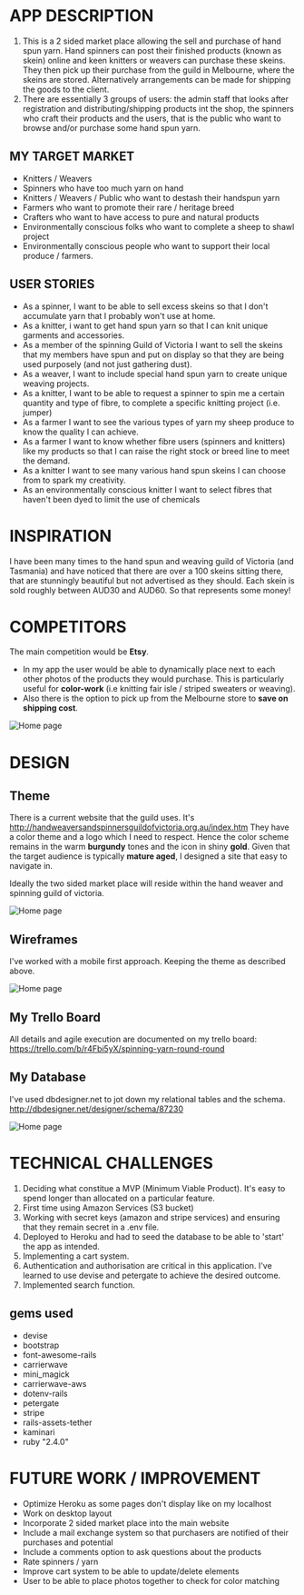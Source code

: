 # APP DESCRIPTION
1. This is a 2 sided market place allowing the sell and purchase of hand spun yarn. Hand spinners can post their finished products (known as skein) online and keen knitters or weavers can purchase these skeins. They then pick up their purchase from the guild in Melbourne, where the skeins are stored. Alternatively arrangements can be made for shipping the goods to the client.
2. There are essentially 3 groups of users: the admin staff that looks after registration and distributing/shipping products int the shop, the spinners who craft their products and the users, that is the public who want to browse and/or purchase some hand spun yarn.
 
## MY TARGET MARKET
* Knitters / Weavers
* Spinners who have too much yarn on hand
* Knitters / Weavers / Public who want to destash their handspun yarn
* Farmers who want to promote their rare / heritage breed
* Crafters who want to have access to pure and natural products
* Environmentally conscious folks who want to complete a sheep to shawl project
* Environmentally conscious people who want to support their local produce / farmers.

## USER STORIES
* As a spinner, I want to be able to sell excess skeins so that I don't accumulate yarn that I probably won't use at home.
* As a knitter, i want to get hand spun yarn so that I can knit unique garments and accessories.
* As a member of the spinning Guild of Victoria I want to sell the skeins that my members have spun and put on display so that they are being used purposely (and not just gathering dust).
* As a weaver, I want to include special hand spun yarn to create unique weaving projects.
* As a knitter, I want to be able to request a spinner to spin me a certain quantity and type of fibre, to complete a specific knitting project (i.e. jumper)
* As a farmer I want to see the various types of yarn my sheep produce to know the quality I can achieve.
* As a farmer I want to know whether fibre users (spinners and knitters) like my products so that I can raise the right stock or breed line to meet the demand.
* As a knitter I want to see many various hand spun skeins I can choose from to spark my creativity.
* As an environmentally conscious knitter I want to select fibres that haven't been dyed to limit the use of chemicals

# INSPIRATION
I have been many times to the hand spun and weaving guild of Victoria (and Tasmania) and have noticed that there are over a 100 skeins sitting there, that are stunningly beautiful but not advertised as they should. Each skein is sold roughly between AUD30 and AUD60. So that represents some money!

# COMPETITORS
The main competition would be **Etsy**.
- In my app the user would be able to dynamically place next to each other photos of the products they would purchase. This is particularly useful for **color-work** (i.e knitting fair isle / striped sweaters or weaving).
- Also there is the option to pick up from the Melbourne store to **save on shipping cost**.

![Home page](reference/etsy.png)

# DESIGN
## Theme

There is a current website that the guild uses. It's http://handweaversandspinnersguildofvictoria.org.au/index.htm
They have a color theme and a logo which I need to respect.
Hence the color scheme remains in the warm **burgundy** tones and the icon in shiny **gold**.
Given that the target audience is typically **mature aged**, I designed a site that easy to navigate in.

Ideally the two sided market place will reside within the hand weaver and spinning guild of victoria.

![Home page](reference/guild-website.png)

## Wireframes

I've worked with a mobile first approach. Keeping the theme as described above.

![Home page](reference/wireframe.png)

## My Trello Board

All details and agile execution are documented on my trello board:
https://trello.com/b/r4Fbi5yX/spinning-yarn-round-round

## My Database

I've used dbdesigner.net to jot down my relational tables and the schema.
http://dbdesigner.net/designer/schema/87230

![Home page](reference/database.png)

# TECHNICAL CHALLENGES

1. Deciding what constitue a MVP (Minimum Viable Product). It's easy to spend longer than allocated on a particular feature. 
2. First time using Amazon Services (S3 bucket)
3. Working with secret keys (amazon and stripe services) and ensuring that they remain secret in a .env file.
4. Deployed to Heroku and had to seed the database to be able to 'start' the app as intended.
5. Implementing a cart system.
6. Authentication and authorisation are critical in this application. I've learned to use devise and petergate to achieve the desired outcome.
7. Implemented search function.


## gems used
* devise
* bootstrap
* font-awesome-rails
* carrierwave
* mini_magick
* carrierwave-aws
* dotenv-rails
* petergate
* stripe
* rails-assets-tether
* kaminari
* ruby "2.4.0"


# FUTURE WORK / IMPROVEMENT
* Optimize Heroku as some pages don't display like on my localhost
* Work on desktop layout
* Incorporate 2 sided market place into the main website
* Include a mail exchange system so that purchasers are notified of their purchases and potential
* Include a comments option to ask questions about the products
* Rate spinners / yarn 
* Improve cart system to be able to update/delete elements
* User to be able to place photos together to check for color matching

